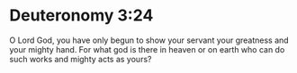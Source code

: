 # Deuteronomy 3:24

O Lord God, you have only begun to show your servant your greatness and your mighty hand. For what god is there in heaven or on earth who can do such works and mighty acts as yours?
